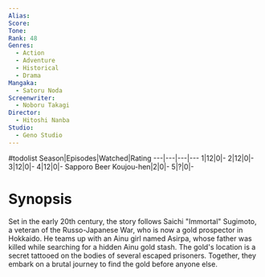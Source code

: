```yaml
---
Alias:
Score:
Tone: 
Rank: 48
Genres:
  - Action
  - Adventure
  - Historical
  - Drama
Mangaka:
  - Satoru Noda
Screenwriter:
  - Noboru Takagi
Director:
  - Hitoshi Nanba
Studio:
  - Geno Studio
---
```

#todolist
Season|Episodes|Watched|Rating
---|---|---|---
1|12|0|-
2|12|0|-
3|12|0|-
4|12|0|-
Sapporo Beer Koujou-hen|2|0|-
5|?|0|-

# Synopsis
Set in the early 20th century, the story follows Saichi "Immortal" Sugimoto, a veteran of the Russo-Japanese War, who is now a gold prospector in Hokkaido. He teams up with an Ainu girl named Asirpa, whose father was killed while searching for a hidden Ainu gold stash. The gold's location is a secret tattooed on the bodies of several escaped prisoners. Together, they embark on a brutal journey to find the gold before anyone else.